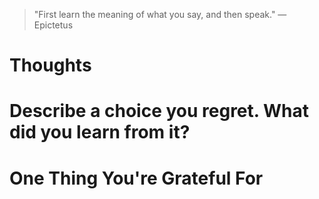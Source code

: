 
> \"First learn the meaning of what you say, and then speak.\" — Epictetus

# Thoughts

# Describe a choice you regret. What did you learn from it?

# One Thing You're Grateful For

